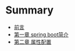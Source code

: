 # Summary

* [前言](README.md)
* [第一章 spring boot简介](di-yi-zhang.md)
* [第二章 属性配置](di-er-zhang-shu-xing-pei-zhi.md)

